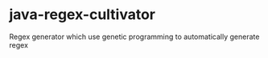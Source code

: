 # java-regex-cultivator
Regex generator which use genetic programming to automatically generate regex 
